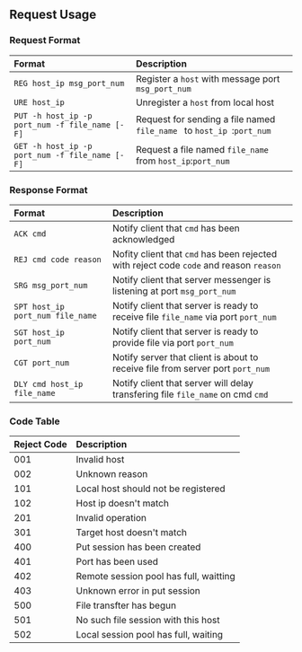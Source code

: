 ##  Request Usage

### Request Format

|Format|Description
|:---|:---
|`REG host_ip msg_port_num`|Register a `host` with message port `msg_port_num`
|`URE host_ip`|Unregister a `host` from local host
|`PUT -h host_ip -p port_num -f file_name [-F]`|Request for sending a file named `file_name ` to `host_ip `:`port_num`
|`GET -h host_ip -p port_num -f file_name [-F]`|Request a file named `file_name` from `host_ip`:`port_num`

### Response Format

|Format|Description
|:---|:---
|`ACK cmd`|Notify client that `cmd` has been acknowledged
|`REJ cmd code reason`|Nofity client that `cmd` has been rejected with reject code `code` and reason `reason`
|`SRG msg_port_num`|Notify client that server messenger is listening at port `msg_port_num`
|`SPT host_ip port_num file_name`|Notify client that server is ready to receive file `file_name` via port `port_num`
|`SGT host_ip port_num`|Notify client that server is ready to provide file via port `port_num`
|`CGT port_num`|Notify server that client is about to receive file from server port `port_num`
|`DLY cmd host_ip file_name`|Notify client that server will delay transfering file `file_name` on cmd `cmd`

### Code Table

|Reject Code|Description
|:---|:---
|001|Invalid host
|002|Unknown reason
|101|Local host should not be registered
|102|Host ip doesn't match
|201|Invalid operation
|301|Target host doesn't match
|400|Put session has been created
|401|Port has been used
|402|Remote session pool has full, waitting
|403|Unknown error in put session
|500|File transfter has begun
|501|No such file session with this host
|502|Local session pool has full, waiting
